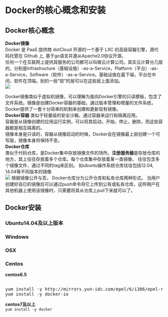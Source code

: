 # Docker的核心概念和安装 #
## Docker核心概念 ##
**Docker镜像**  
Docker 是 PaaS 提供商 dotCloud 开源的一个基于 LXC 的高级容器引擎，源代码托管在 Github 上, 基于go语言并遵从Apache2.0协议开源。  
任何一个在互联网上提供其服务的公司都可以叫做云计算公司。其实云计算分几层的，分别是Infrastructure（基础设施）-as-a-Service，Platform（平台）-as-a-Service，Software（软件）-as-a-Service。基础设施在最下端，平台在中间，软件在顶端。别的一些“软”的层可以在这些层上面添加。  
![](http://i.imgur.com/GvdNBjJ.png) 

Docker镜像类似于虚拟机镜像，可以理解为面向Docker引擎的只读模板，包含了文件系统。镜像是创建Docker容器的基础，通过版本管理和增量的文件系统，Docker提供了一套十分简单的机制来创建和更新现有镜像。  
**Docker容器** 
类似于轻量级的安全沙箱，通过容器来运行和隔离应用。  
容器是从镜像创建的应用运行实例，可以将其启动，开始，停止，删除，而这些容器都是相互隔离的。  
镜像本身是只读的，容器从镜像启动的时候，Docker会在镜像最上层创建一个可写层，镜像本身将保持不变。  
**Docker仓库**  
类似于代码仓库，是Docker集中存放镜像文件的场所。**注册服务器**是存放仓库的地方，其上往往存放着多个仓库。每个仓库集中存放着某一类镜像， 往往包含多个镜像文件，通过不同的tag来区别。 如ubuntu操作系统仓库往往包括12.04, 14.04等不同版本的镜像  
![](http://i.imgur.com/1CgkDLE.png)
根据镜像公开与否， Docker仓库分为公开仓库和私有仓库两种形式。 当用户创建好自已的镜像后可以通过push命令将它上传到公有或私有仓库，这样用户在其他机器上使用该镜像时，只需要将其从仓库上pull下来就可以了。
## Docker安装 ##
### Ubuntu14.04及以上版本 ###
### Windows ###
### OSX ###
### Centos ###
**centos6.5**
<pre>  
yum install -y http://mirrors.yun-idc.com/epel/6/i386/epel-release-6-8.noarch.rpm
yum install -y docker-io 
</pre> 
**centos7及以上**  
`yum install -y docker`  


 